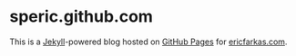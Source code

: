 speric.github.com
=================

This is a [Jekyll](http://github.com/mojombo/jekyll)-powered blog hosted on [GitHub Pages](http://pages.github.com/) for [ericfarkas.com](http://ericfarkas.com).